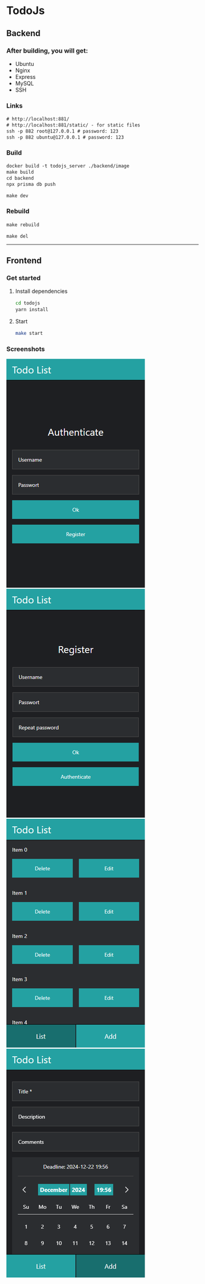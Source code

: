 # TodoJs

[//]: # (npx create-expo-app@latest --template blank-typescript)
[//]: # (docker container exec -u root -it todojs_server bash)

## Backend

### After building, you will get:

- Ubuntu
- Nginx
- Express
- MySQL
- SSH

### Links

```shell
# http://localhost:881/
# http://localhost:881/static/ - for static files
ssh -p 882 root@127.0.0.1 # password: 123
ssh -p 882 ubuntu@127.0.0.1 # password: 123
```

### Build

```shell
docker build -t todojs_server ./backend/image
make build
cd backend
npx prisma db push
```

```shell
make dev
```

### Rebuild

```shell
make rebuild
```

```shell
make del
```

---

## Frontend

### Get started

1. Install dependencies

   ```bash
   cd todojs
   yarn install
   ```

2. Start

   ```bash
   make start
   ```

### Screenshots

<img src="https://github.com/mizuhomizuho/todojs/blob/master/screenshots/localhost_8081_.png" alt="">

<img src="https://github.com/mizuhomizuho/todojs/blob/master/screenshots/localhost_8081_(1).png" alt="">

<img src="https://github.com/mizuhomizuho/todojs/blob/master/screenshots/localhost_8081_(2).png" alt="">

<img src="https://github.com/mizuhomizuho/todojs/blob/master/screenshots/localhost_8081_(3).png" alt="">



